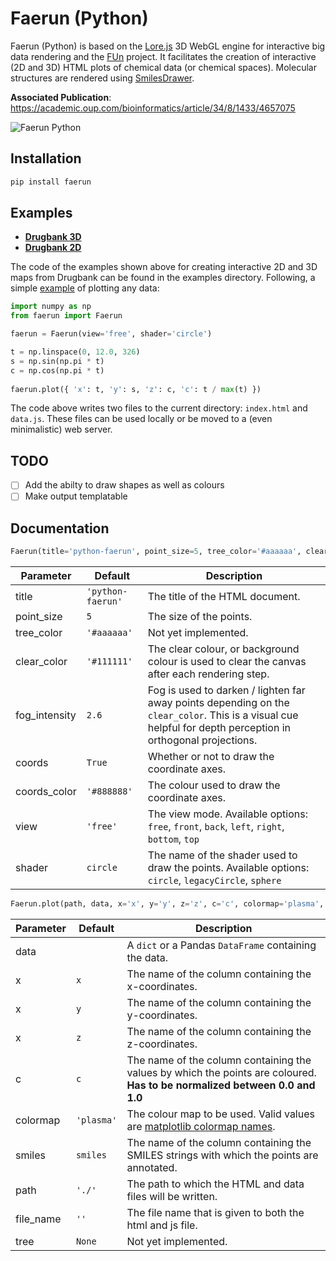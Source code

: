 # Faerun (Python)
Faerun (Python) is based on the [Lore.js](https://github.com/reymond-group/lore) 3D WebGL engine for interactive big data rendering and the [FUn](http://doc.gdb.tools/fun/) project. It facilitates the creation of interactive (2D and 3D) HTML plots of chemical data (or chemical spaces). Molecular structures are rendered using [SmilesDrawer](https://github.com/reymond-group/smilesDrawer).
 
**Associated Publication**: https://academic.oup.com/bioinformatics/article/34/8/1433/4657075

<img alt="Faerun Python" src="http://doc.gdb.tools/faerun-python/intro.png"></img>

## Installation
```Bash
pip install faerun
```

## Examples
- **[Drugbank 3D](http://doc.gdb.tools/faerun-python/example3d)**
- **[Drugbank 2D](http://doc.gdb.tools/faerun-python/example2d)**

The code of the examples shown above for creating interactive 2D and 3D maps from Drugbank can be found in the examples directory. Following, a simple [example](http://doc.gdb.tools/faerun-python/example) of plotting any data:
```Python
import numpy as np
from faerun import Faerun

faerun = Faerun(view='free', shader='circle')

t = np.linspace(0, 12.0, 326)
s = np.sin(np.pi * t)
c = np.cos(np.pi * t)
 
faerun.plot({ 'x': t, 'y': s, 'z': c, 'c': t / max(t) })
```

The code above writes two files to the current directory: `index.html` and `data.js`. These files can be used locally or be moved to a (even minimalistic) web server.

## TODO
- [ ] Add the abilty to draw shapes as well as colours
- [ ] Make output templatable

## Documentation
```Python
Faerun(title='python-faerun', point_size=5, tree_color='#aaaaaa', clear_color='#111111', fog_intensity=2.6, coords=True, coords_color='#888888', view='free', shader='circle')
```
| Parameter | Default | Description |
|---|---|---|
| title | `'python-faerun'` | The title of the HTML document. |
| point_size | `5` | The size of the points. |
| tree_color | `'#aaaaaa'` | Not yet implemented. |
| clear_color | `'#111111'` | The clear colour,  or background colour is used to clear the canvas after each rendering step. |
| fog_intensity | `2.6` | Fog is used to darken / lighten far away points depending on the `clear_color`. This is a visual cue helpful for depth perception in orthogonal projections. |
| coords | `True` | Whether or not to draw the coordinate axes. |
| coords_color | `'#888888'` | The colour used to draw the coordinate axes. |
| view | `'free'` | The view mode. Available options: `free`, `front`, `back`, `left`, `right`, `bottom`, `top` |
| shader | `circle` | The name of the shader used to draw the points. Available options: `circle`, `legacyCircle`, `sphere` |

```Python
Faerun.plot(path, data, x='x', y='y', z='z', c='c', colormap='plasma', smiles='smiles', path='./', file_name='', tree=None)
```
| Parameter | Default | Description |
|---|---|---|
| data | | A `dict` or a Pandas `DataFrame` containing the data. |
| x | `x` | The name of the column containing the x-coordinates. |
| x | `y` | The name of the column containing the y-coordinates. |
| x | `z` | The name of the column containing the z-coordinates. |
| c | `c` | The name of the column containing the values by which the points are coloured. **Has to be normalized between 0.0 and 1.0** |
| colormap | `'plasma'` | The colour map to be used. Valid values are [matplotlib colormap names](https://matplotlib.org/examples/color/colormaps_reference.html). |
| smiles | `smiles` | The name of the column containing the SMILES strings with which the points are annotated. |
| path | `'./'` | The path to which the HTML and data files will be written. |
| file_name | `''` | The file name that is given to both the html and js file. |
| tree | `None` | Not yet implemented. |
